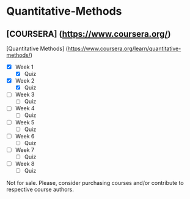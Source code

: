 # Quantitative-Methods

## [COURSERA] (https://www.coursera.org/)
[Quantitative Methods] (https://www.coursera.org/learn/quantitative-methods/)

- [x] Week 1
  - [x] Quiz
- [x] Week 2
  - [x] Quiz
- [ ] Week 3
  - [ ] Quiz
- [ ] Week 4
  - [ ] Quiz
- [ ] Week 5
  - [ ] Quiz
- [ ] Week 6
  - [ ] Quiz
- [ ] Week 7
  - [ ] Quiz
- [ ] Week 8
  - [ ] Quiz

Not for sale. Please, consider purchasing courses and/or contribute to respective course authors.